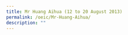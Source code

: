 ```yaml
---
title: Mr Huang Aihua (12 to 20 August 2013)
permalink: /oeic/Mr-Huang-Aihua/
description: ""
---
```

